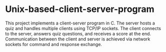 # Unix-based-client-server-program
This project implements a client-server program in C. The server hosts a quiz and handles multiple clients using TCP/IP sockets. The client connects to the server, answers quiz questions, and receives a score at the end. Communication between the client and server is achieved via network sockets for command and response exchange.
